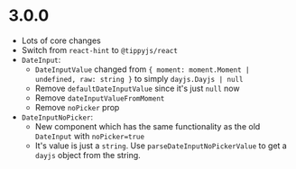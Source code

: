 ﻿# 3.0.0

-   Lots of core changes
-   Switch from `react-hint` to `@tippyjs/react`
-   `DateInput`:
    -   `DateInputValue` changed from `{ moment: moment.Moment | undefined, raw: string }` to simply `dayjs.Dayjs | null`
    -   Remove `defaultDateInputValue` since it's just `null` now
    -   Remove `dateInputValueFromMoment`
    -   Remove `noPicker` prop
-   `DateInputNoPicker`:
    -   New component which has the same functionality as the old `DateInput` with `noPicker=true`
    -   It's value is just a `string`. Use `parseDateInputNoPickerValue` to get a `dayjs` object from the string.
